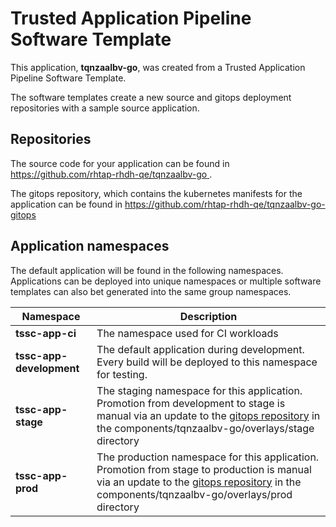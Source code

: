 # Trusted Application Pipeline Software Template

This application, **tqnzaalbv-go**, was created from a Trusted Application Pipeline Software Template.

The software templates create a new source and gitops deployment repositories with a sample source application. 

## Repositories

The source code for your application can be found in [https://github.com/rhtap-rhdh-qe/tqnzaalbv-go ](https://github.com/rhtap-rhdh-qe/tqnzaalbv-go ).
 
The gitops repository, which contains the kubernetes manifests for the application can be found in 
[https://github.com/rhtap-rhdh-qe/tqnzaalbv-go-gitops ](https://github.com/rhtap-rhdh-qe/tqnzaalbv-go-gitops ) 

## Application namespaces 

The default application will be found in the following namespaces. Applications can be deployed into unique namespaces or multiple software templates can also bet generated into the same group namespaces.  

|  Namespace   |  Description   |  
| -------- | -------- |
| **tssc-app-ci** | The namespace used for CI workloads |
| **tssc-app-development** | The default application during development. Every build will be deployed to this namespace for testing. |
| **tssc-app-stage** | The staging namespace for this application. Promotion from development to stage is manual via an update to the [gitops repository](https://github.com/rhtap-rhdh-qe/tqnzaalbv-go-gitops ) in the components/tqnzaalbv-go/overlays/stage directory |
| **tssc-app-prod** | The production namespace for this application. Promotion from stage to production is manual via an update to the [gitops repository](https://github.com/rhtap-rhdh-qe/tqnzaalbv-go-gitops ) in the components/tqnzaalbv-go/overlays/prod directory |